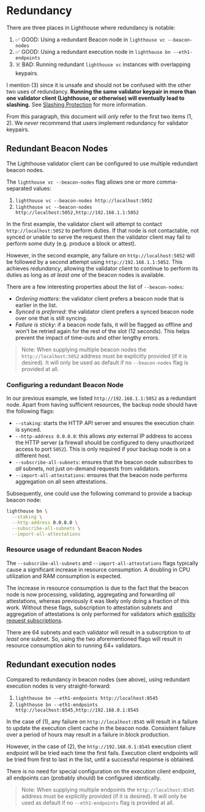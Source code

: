 # Redundancy

[subscribe-api]: https://ethereum.github.io/beacon-APIs/#/Validator/prepareBeaconCommitteeSubnet

There are three places in Lighthouse where redundancy is notable:

1. ✅ GOOD: Using a redundant Beacon node in `lighthouse vc --beacon-nodes`
1. ✅ GOOD: Using a redundant execution node in `lighthouse bn --eth1-endpoints`
1. ☠️ BAD: Running redundant `lighthouse vc` instances with overlapping keypairs.

I mention (3) since it is unsafe and should not be confused with the other two
uses of redundancy. **Running the same validator keypair in more than one
validator client (Lighthouse, or otherwise) will eventually lead to slashing.**
See [Slashing Protection](./slashing-protection.md) for more information.

From this paragraph, this document will *only* refer to the first two items (1, 2). We
*never* recommend that users implement redundancy for validator keypairs.

## Redundant Beacon Nodes

The Lighthouse validator client can be configured to use multiple redundant beacon nodes.

The `lighthouse vc --beacon-nodes` flag allows one or more comma-separated values:

1. `lighthouse vc --beacon-nodes http://localhost:5052`
1. `lighthouse vc --beacon-nodes http://localhost:5052,http://192.168.1.1:5052`

In the first example, the validator client will attempt to contact
`http://localhost:5052` to perform duties. If that node is not contactable, not
synced or unable to serve the request then the validator client may fail to
perform some duty (e.g. produce a block or attest).

However, in the second example, any failure on `http://localhost:5052` will be
followed by a second attempt using `http://192.168.1.1:5052`. This
achieves *redundancy*, allowing the validator client to continue to perform its
duties as long as *at least one* of the beacon nodes is available.

There are a few interesting properties about the list of `--beacon-nodes`:

- *Ordering matters*: the validator client prefers a beacon node that is
	earlier in the list.
- *Synced is preferred*: the validator client prefers a synced beacon node over
	one that is still syncing.
- *Failure is sticky*: if a beacon node fails, it will be flagged as offline
    and won't be retried again for the rest of the slot (12 seconds). This helps prevent the impact
    of time-outs and other lengthy errors.

> Note: When supplying multiple beacon nodes the `http://localhost:5052` address must be explicitly
> provided (if it is desired). It will only be used as default if no `--beacon-nodes` flag is
> provided at all.

### Configuring a redundant Beacon Node

In our previous example, we listed `http://192.168.1.1:5052` as a redundant
node. Apart from having sufficient resources, the backup node should have the
following flags:

- `--staking`: starts the HTTP API server and ensures the execution chain is synced.
- `--http-address 0.0.0.0`: this allows *any* external IP address to access the
	HTTP server (a firewall should be configured to deny unauthorized access to port
	`5052`). This is only required if your backup node is on a different host.
- `--subscribe-all-subnets`: ensures that the beacon node subscribes to *all*
	subnets, not just on-demand requests from validators.
- `--import-all-attestations`: ensures that the beacon node performs
	aggregation on all seen attestations.

Subsequently, one could use the following command to provide a backup beacon
node:

```bash
lighthouse bn \
  --staking \
  --http-address 0.0.0.0 \
  --subscribe-all-subnets \
  --import-all-attestations
```

### Resource usage of redundant Beacon Nodes

The `--subscribe-all-subnets` and `--import-all-attestations` flags typically
cause a significant increase in resource consumption. A doubling in CPU
utilization and RAM consumption is expected.

The increase in resource consumption is due to the fact that the beacon node is
now processing, validating, aggregating and forwarding *all* attestations,
whereas previously it was likely only doing a fraction of this work. Without
these flags, subscription to attestation subnets and aggregation of
attestations is only performed for validators which [explicitly request
subscriptions][subscribe-api].

There are 64 subnets and each validator will result in a subscription to *at
least* one subnet. So, using the two aforementioned flags will result in
resource consumption akin to running 64+ validators.

## Redundant execution nodes

Compared to redundancy in beacon nodes (see above), using redundant execution nodes
is very straight-forward:

1. `lighthouse bn --eth1-endpoints http://localhost:8545`
1. `lighthouse bn --eth1-endpoints http://localhost:8545,http://192.168.0.1:8545`

In the case of (1), any failure on `http://localhost:8545` will result in a
failure to update the execution client cache in the beacon node. Consistent failure over a
period of hours may result in a failure in block production.

However, in the case of (2), the `http://192.168.0.1:8545` execution client endpoint will
be tried each time the first fails. Execution client endpoints will be tried from first to
last in the list, until a successful response is obtained.

There is no need for special configuration on the execution client endpoint, all endpoints can (probably should)
be configured identically.

> Note: When supplying multiple endpoints the `http://localhost:8545` address must be explicitly
> provided (if it is desired). It will only be used as default if no `--eth1-endpoints` flag is
> provided at all.
